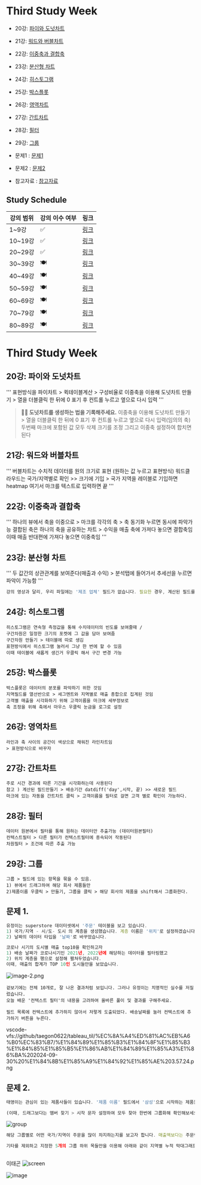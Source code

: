 # Third Study Week

- 20강: [파이와 도넛차트](#20강-파이와-도넛차트)

- 21강: [워드와 버블차트](#21강-워드와-버블차트)

- 22강: [이중축과 결합축](#22강-이중축과-결합축)

- 23강: [분산형 차트](#23강-분산형-차트)

- 24강: [히스토그램](#24강-히스토그램)

- 25강: [박스플롯](#25강-박스플롯)

- 26강: [영역차트](#26강-영역차트)

- 27강: [간트차트](#27강-간트차트)

- 28강: [필터](#28강-필터)

- 29강: [그룹](#29강-그룹)


- 문제1 : [문제1](#문제1)

- 문제2 : [문제2](#문제2)

- 참고자료 : [참고자료](#참고-자료)



## Study Schedule

| 강의 범위     | 강의 이수 여부 | 링크                                                                                                        |
|--------------|---------|-----------------------------------------------------------------------------------------------------------|
| 1~9강        |  ✅      | [링크](https://youtu.be/3ovkUe-TP1w?si=CRjj99Qm300unSWt)       |
| 10~19강      | ✅      | [링크](https://www.youtube.com/watch?v=AXkaUrJs-Ko&list=PL87tgIIryGsa5vdz6MsaOEF8PK-YqK3fz&index=75)       |
| 20~29강      | ✅      | [링크](https://www.youtube.com/watch?v=Qcl4l6p-gHM)      |
| 30~39강      | 🍽️      | [링크](https://www.youtube.com/watch?v=e6J0Ljd6h44&list=PL87tgIIryGsa5vdz6MsaOEF8PK-YqK3fz&index=55)       |
| 40~49강      | 🍽️      | [링크](https://www.youtube.com/watch?v=AXkaUrJs-Ko&list=PL87tgIIryGsa5vdz6MsaOEF8PK-YqK3fz&index=45)       |
| 50~59강      | 🍽️      | [링크](https://www.youtube.com/watch?v=AXkaUrJs-Ko&list=PL87tgIIryGsa5vdz6MsaOEF8PK-YqK3fz&index=35)       |
| 60~69강      | 🍽️      | [링크](https://www.youtube.com/watch?v=AXkaUrJs-Ko&list=PL87tgIIryGsa5vdz6MsaOEF8PK-YqK3fz&index=25)       |
| 70~79강      | 🍽️      | [링크](https://www.youtube.com/watch?v=AXkaUrJs-Ko&list=PL87tgIIryGsa5vdz6MsaOEF8PK-YqK3fz&index=15)       |
| 80~89강      | 🍽️      | [링크](https://www.youtube.com/watch?v=AXkaUrJs-Ko&list=PL87tgIIryGsa5vdz6MsaOEF8PK-YqK3fz&index=5)        |


<!-- 여기까진 그대로 둬 주세요-->
<!-- 이 안에 들어오는 텍스트는 주석입니다. -->

# Third Study Week

## 20강: 파이와 도넛차트
<!-- 파이와 도넛차트에 관해 배우게 된 점을 적어주세요 -->
'''
표현방식을 파이차트 > 퀵테이블계산 > 구성비율로 
이중축을 이용해 도넛차트 만들기 > 열을 더블클릭 한 뒤에 0 표기 후 컨트롤 누르고 옆으로 다시 입력
'''

> **🧞‍♀️ 도넛차트를 생성하는 법을 기록해주세요.**
이중축을 이용해 도넛차트 만들기 > 열을 더블클릭 한 뒤에 0 표기 후 컨트롤 누르고 옆으로 다시 입력(임의의 축)
두번째 마크에 포함된 값 모두 삭제
크기를 조정
그리고 이중축 설정하여 합치면 된다

## 21강: 워드와 버블차트
<!-- 워드와 버블차트에 관해 배우게 된 점을 적어주세요 -->
'''
버블차트는 수치적 데이터를 원의 크기로 표현 (원하는 값 누르고 표현방식)
워드클라우드는 국가/지역별로 확인 >> 크기에 기입 > 국가 지역을 레이블로 기입하면 heatmap
여기서 마크를 텍스트로 입력하면 끝
'''

## 22강: 이중축과 결합축
<!-- 이중축과 결합축에 관해 배우게 된 점을 적어주세요 -->
'''
하나의 뷰에서 축을 이중으로 > 마크를 각각의 축 > 축 동기화 누르면 동시에 파악가능
결합된 축은 하나의 축을 공유하는 차트 > 수익을 매출 축에 가져다 놓으면 결합축임
이때 매출 반대편에 가져다 놓으면 이중축임
'''

## 23강: 분산형 차트
<!-- 분산형 차트에 관해 배우게 된 점을 적어주세요 -->
'''
두 값간의 상관관계를 보여준다(매출과 수익) > 분석탭에 들어가서 추세선을 누르면 파악이 가능함
'''

```js
강의 영상과 달리, 우리 파일에는 '제조 업체' 필드가 없습니다. 필요한 경우, 계산된 필드를 이용해 'SPLIT([제품 이름], ' ', 1)'를 '제조 업체'로 정의하시고 세부 정보에 놓아주세요.
```

## 24강: 히스토그램
<!-- 히스토그램에 관해 배우게 된 점을 적어주세요 -->
```
히스토그램은 연속형 측정값을 통해 수치데이터의 빈도를 보여줄때 / 
구간차원은 일정한 크기의 포켓에 그 값을 담아 보여줌
구간차원 만들기 > 테이블에 따로 생김 
표현방식에서 히스토그램 눌러서 그냥 한 번에 할 수 있음 
이때 테이블에 새롭게 생긴거 우클릭 해서 구간 변경 가능
```
## 25강: 박스플롯
<!-- 박스플롯에 관해 배우게 된 점을 적어주세요 -->
```
박스플롯은 데이터의 분포를 파악하기 위한 것임
지역필드를 열선반으로 > 세그멘트와 지역별로 매출 총합으로 집계된 것임
고객별 매출을 시각화하기 위해 고객이름을 마크에 세부정보로
축 조정을 위해 축에서 마우스 우클릭 눈금을 로그로 설정
```
## 26강: 영역차트
<!-- 영역차트에 관해 배우게 된 점을 적어주세요 -->
```
라인과 축 사이의 공간이 색상으로 채워진 라인차트임
> 표현방식으로 바꾸자
```

## 27강: 간트차트
<!-- 간트차트에 관해 배우게 된 점을 적어주세요 -->
```
주로 시간 경과에 따른 기간을 시각화하는데 사용된다
참고 ) 계산된 필드만들기 > 배송기간 datdiff('day',시작, 끝) >> 새로운 필드
마크에 있는 자동을 간트차트 클릭 > 고객이름을 필터로 걸면 고객 별로 확인이 가능하다.
```
## 28강: 필터
<!-- 필터에 관해 배우게 된 점을 적어주세요 -->
```
데이터 원본에서 필터를 통해 원하는 데이터만 추출가능 (데이터원본필터)
컨텍스트필터 > 다른 필터가 컨텍스트필터에 종속되어 작동된다
차원필터 > 조건에 따른 추출 가능
```
## 29강: 그룹
<!-- 그룹에 관해 배우게 된 점을 적어주세요 -->
```
그룹 > 필드에 있는 항목을 묶을 수 있음. 
1) 뷰에서 드래그하여 해당 회사 제품들만 
2)제품이름 우클릭 > 만들기, 그룹을 클릭 > 해당 회사의 제품을 shift해서 그룹화한다.

```
## 문제 1.

```js
유정이는 superstore 데이터셋에서 '주문' 테이블을 보고 있습니다.
1) 국가/지역 - 시/도- 도시 의 계층을 생성했습니다. 계층 이름은 '위치'로 설정하겠습니다.
2) 날짜의 데이터 타입을 '날짜'로 바꾸었습니다.

코로나 시기의 도시별 매출 top10을 확인하고자
1) 배송 날짜가 코로나시기인 2021년, 2022년에 해당하는 데이터를 필터링했고
2) 위치 계층을 행으로 설정해 펼쳐두었습니다.
이때, 매출의 합계가 TOP 10인 도시들만을 보았습니다.
```

![image-2.png](https://github.com/yousrchive/tableau/blob/main/study/img/1st%20study/image-4.png?raw=true)

```
겉보기에는 전체 10개로, 잘 나온 결과처럼 보입니다. 그러나 유정이는 치명적인 실수를 저질렀습니다.
오늘 배운 '컨텍스트 필터'의 내용을 고려하여 올바른 풀이 및 결과를 구해주세요.
```

```
필드 목록에 컨텍스트에 추가하지 않아서 저렇게 도출되었다. 배송날짜를 눌러 컨텍스트에 추가하기 버튼을 누른다.
```

<!-- DArt-B superstore가 아닌 개인 superstore 파일을 사용했다면 값이 다르게 표시될 수 있습니다.-->

vscode-vfs://github/taegon0622/tableau_til/%EC%8A%A4%ED%81%AC%EB%A6%B0%EC%83%B7/%E1%84%89%E1%85%B3%E1%84%8F%E1%85%B3%E1%84%85%E1%85%B5%E1%86%AB%E1%84%89%E1%85%A3%E1%86%BA%202024-09-30%20%E1%84%8B%E1%85%A9%E1%84%92%E1%85%AE%203.57.24.png





## 문제 2.

```js
태영이는 관심이 있는 제품사들이 있습니다. '제품 이름' 필드에서 '삼성'으로 시작하는 제품들을 'Samsung group'으로, 'Apple'으로 시작하는 제품들을 'Apple group'으로, 'Canon'으로 시작하는 제품들을 'Canon group'으로, 'HP'로 시작하는 제품들을 'HP group', 'Logitech'으로 시작하는 제품들을 'Logitech group'으로 그룹화해서 보려고 합니다. 나머지는 기타로 설정해주세요. 이 그룹화를 명명하는 필드는 'Product Name Group'으로 설정해주세요.

(이때, 드래그보다는 멤버 찾기 > 시작 문자 설정하여 모두 찾아 한번에 그룹화해 확인해보세요.)
```

![group](https://github.com/yousrchive/BUSINESS-INTELLIGENCE-TABLEAU/blob/main/study/img/3rd%20study/%E1%84%89%E1%85%B3%E1%84%8F%E1%85%B3%E1%84%85%E1%85%B5%E1%86%AB%E1%84%89%E1%85%A3%E1%86%BA%202024-09-18%20%E1%84%8B%E1%85%A9%E1%84%92%E1%85%AE%204.33.47.png?raw=true)

```js
해당 그룹별로 어떤 국가/지역이 주문을 많이 차지하는지를 보고자 합니다. 매출액보다는 주문량을 보고 싶으므로, 주문Id의 카운트로 계산하겠습니다.

기타를 제외하고 지정한 5개의 그룹 하위 목들만을 이용해 아래와 같이 지역별 누적 막대그래프를 그려봐주세요.
```


```

```

이태곤
![screen](./스크린샷/스크린샷%202024-09-30%20오후%203.57.24.png)


![image](https://github.com/yousrchive/BUSINESS-INTELLIGENCE-TABLEAU/blob/main/study/img/3rd%20study/%E1%84%89%E1%85%B3%E1%84%8F%E1%85%B3%E1%84%85%E1%85%B5%E1%86%AB%E1%84%89%E1%85%A3%E1%86%BA%202024-09-18%20%E1%84%8B%E1%85%A9%E1%84%92%E1%85%AE%204.37.55.png?raw=true)

